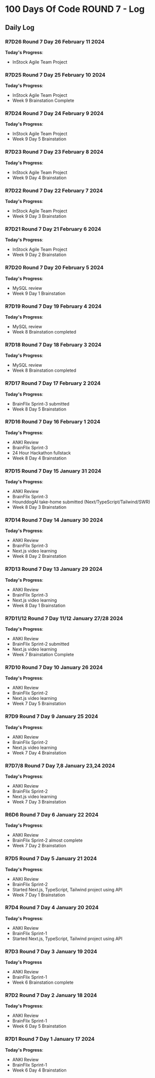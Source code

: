 # 100 Days Of Code ROUND 7 - Log

## Daily Log

### R7D26 Round 7 Day 26 February 11 2024

**Today's Progress**:
- InStock Agile Team Project


### R7D25 Round 7 Day 25 February 10 2024

**Today's Progress**:
- InStock Agile Team Project
- Week 9 Brainstation Complete

### R7D24 Round 7 Day 24 February 9 2024

**Today's Progress**:
- InStock Agile Team Project
- Week 9 Day 5 Brainstation

### R7D23 Round 7 Day 23 February 8 2024

**Today's Progress**:
- InStock Agile Team Project
- Week 9 Day 4 Brainstation

### R7D22 Round 7 Day 22 February 7 2024

**Today's Progress**:
- InStock Agile Team Project
- Week 9 Day 3 Brainstation

### R7D21 Round 7 Day 21 February 6 2024

**Today's Progress**:
- InStock Agile Team Project
- Week 9 Day 2 Brainstation

### R7D20 Round 7 Day 20 February 5 2024

**Today's Progress**:
- MySQL review
- Week 9 Day 1 Brainstation

### R7D19 Round 7 Day 19 February 4 2024

**Today's Progress**:
- MySQL review
- Week 8 Brainstation completed

### R7D18 Round 7 Day 18 February 3 2024

**Today's Progress**:
- MySQL review
- Week 8 Brainstation completed

### R7D17 Round 7 Day 17 February 2 2024

**Today's Progress**:
- BrainFlix Sprint-3 submitted
- Week 8 Day 5 Brainstation

### R7D16 Round 7 Day 16 February 1 2024

**Today's Progress**:
- ANKI Review
- BrainFlix Sprint-3 
- 24 Hour Hackathon fullstack
- Week 8 Day 4 Brainstation

### R7D15 Round 7 Day 15 January 31 2024

**Today's Progress**:
- ANKI Review
- BrainFlix Sprint-3 
- HounddogAI take-home submitted (Next/TypeScript/Tailwind/SWR)
- Week 8 Day 3 Brainstation

### R7D14 Round 7 Day 14 January 30 2024

**Today's Progress**:
- ANKI Review
- BrainFlix Sprint-3 
- Next.js video learning
- Week 8 Day 2 Brainstation

### R7D13 Round 7 Day 13 January 29 2024

**Today's Progress**:
- ANKI Review
- BrainFlix Sprint-3 
- Next.js video learning
- Week 8 Day 1 Brainstation

### R7D11/12 Round 7 Day 11/12 January 27/28 2024

**Today's Progress**:
- ANKI Review
- BrainFlix Sprint-2 submitted
- Next.js video learning
- Week 7 Brainstation Complete

### R7D10 Round 7 Day 10 January 26 2024

**Today's Progress**:
- ANKI Review
- BrainFlix Sprint-2
- Next.js video learning
- Week 7 Day 5 Brainstation

### R7D9 Round 7 Day 9 January 25 2024

**Today's Progress**:
- ANKI Review
- BrainFlix Sprint-2
- Next.js video learning
- Week 7 Day 4 Brainstation

### R7D7/8 Round 7 Day 7,8 January 23,24 2024

**Today's Progress**:
- ANKI Review
- BrainFlix Sprint-2
- Next.js video learning
- Week 7 Day 3 Brainstation

### R6D6 Round 7 Day 6 January 22 2024

**Today's Progress**:
- ANKI Review
- BrainFlix Sprint-2 almost complete
- Week 7 Day 2 Brainstation

### R7D5 Round 7 Day 5 January 21 2024

**Today's Progress**:
- ANKI Review
- BrainFlix Sprint-2
- Started Next.js, TypeScript, Tailwind project using API
- Week 7 Day 1 Brainstation

### R7D4 Round 7 Day 4 January 20 2024

**Today's Progress**:
- ANKI Review
- BrainFlix Sprint-1
- Started Next.js, TypeScript, Tailwind project using API

### R7D3 Round 7 Day 3 January 19 2024

**Today's Progress**
- ANKI Review
- BrainFlix Sprint-1
- Week 6 Brainstation complete

### R7D2 Round 7 Day 2 January 18 2024

**Today's Progress**:
- ANKI Review
- BrainFlix Sprint-1
- Week 6 Day 5 Brainstation

### R7D1 Round 7 Day 1 January 17 2024

**Today's Progress**:
- ANKI Review
- BrainFlix Sprint-1
- Week 6 Day 4 Brainstation